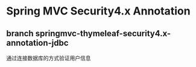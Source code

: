 # Spring MVC Security4.x Annotation

## branch springmvc-thymeleaf-security4.x-annotation-jdbc

通过连接数据库的方式验证用户信息


